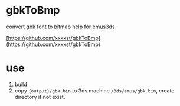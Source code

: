 # gbkToBmp

convert gbk font to bitmap
help for [emus3ds](https://github.com/xxxxst/emus3ds)

[https://github.com/xxxxst/gbkToBmp](https://github.com/xxxxst/gbkToBmp)

# use
1. build
2. copy `{output}/gbk.bin` to 3ds machine `/3ds/emus/gbk.bin`, create directory if not exist.

